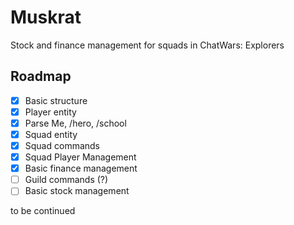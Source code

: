 # Muskrat
Stock and finance management for squads in ChatWars: Explorers

## Roadmap

- [x] Basic structure
- [x] Player entity
- [x] Parse Me, /hero, /school
- [x] Squad entity
- [x] Squad commands
- [x] Squad Player Management
- [x] Basic finance management
- [ ] Guild commands (?)
- [ ] Basic stock management

to be continued

